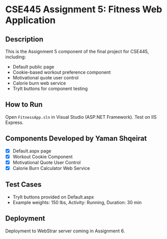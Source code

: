 # CSE445 Assignment 5: Fitness Web Application

## Description
This is the Assignment 5 component of the final project for CSE445, including:

- Default public page
- Cookie-based workout preference component
- Motivational quote user control
- Calorie burn web service
- TryIt buttons for component testing

## How to Run
Open `FitnessApp.sln` in Visual Studio (ASP.NET Framework). Test on IIS Express.

## Components Developed by Yaman Shqeirat
- [x] Default.aspx page
- [x] Workout Cookie Component
- [x] Motivational Quote User Control
- [x] Calorie Burn Calculator Web Service

## Test Cases
- TryIt buttons provided on Default.aspx
- Example weights: 150 lbs, Activity: Running, Duration: 30 min

## Deployment
Deployment to WebStrar server coming in Assignment 6.
